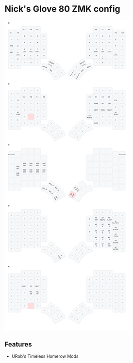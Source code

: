 # Nick's Glove 80 ZMK config

![My Keymap](keymap_drawer/glove80.svg)

## Features
- URob's Timeless Homerow Mods
